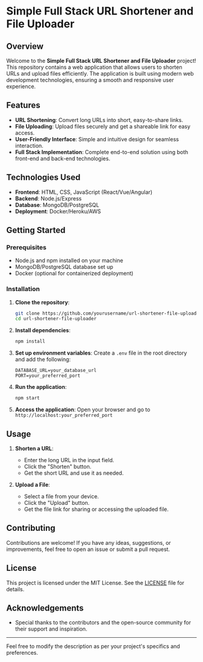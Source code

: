
# Simple Full Stack URL Shortener and File Uploader

## Overview

Welcome to the **Simple Full Stack URL Shortener and File Uploader** project! This repository contains a web application that allows users to shorten URLs and upload files efficiently. The application is built using modern web development technologies, ensuring a smooth and responsive user experience.

## Features

- **URL Shortening**: Convert long URLs into short, easy-to-share links.
- **File Uploading**: Upload files securely and get a shareable link for easy access.
- **User-Friendly Interface**: Simple and intuitive design for seamless interaction.
- **Full Stack Implementation**: Complete end-to-end solution using both front-end and back-end technologies.

## Technologies Used

- **Frontend**: HTML, CSS, JavaScript (React/Vue/Angular)
- **Backend**: Node.js/Express
- **Database**: MongoDB/PostgreSQL
- **Deployment**: Docker/Heroku/AWS

## Getting Started

### Prerequisites

- Node.js and npm installed on your machine
- MongoDB/PostgreSQL database set up
- Docker (optional for containerized deployment)

### Installation

1. **Clone the repository**:
   ```bash
   git clone https://github.com/yourusername/url-shortener-file-uploader.git
   cd url-shortener-file-uploader
   ```

2. **Install dependencies**:
   ```bash
   npm install
   ```

3. **Set up environment variables**:
   Create a `.env` file in the root directory and add the following:
   ```env
   DATABASE_URL=your_database_url
   PORT=your_preferred_port
   ```

4. **Run the application**:
   ```bash
   npm start
   ```

5. **Access the application**:
   Open your browser and go to `http://localhost:your_preferred_port`

## Usage

1. **Shorten a URL**:
   - Enter the long URL in the input field.
   - Click the "Shorten" button.
   - Get the short URL and use it as needed.

2. **Upload a File**:
   - Select a file from your device.
   - Click the "Upload" button.
   - Get the file link for sharing or accessing the uploaded file.

## Contributing

Contributions are welcome! If you have any ideas, suggestions, or improvements, feel free to open an issue or submit a pull request.

## License

This project is licensed under the MIT License. See the [LICENSE](LICENSE) file for details.

## Acknowledgements

- Special thanks to the contributors and the open-source community for their support and inspiration.

---

Feel free to modify the description as per your project's specifics and preferences.
